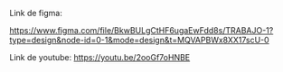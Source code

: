 Link de figma:

https://www.figma.com/file/BkwBULgCtHF6ugaEwFdd8s/TRABAJO-1?type=design&node-id=0-1&mode=design&t=MQVAPBWx8XX17scU-0 

Link de youtube:
https://youtu.be/2ooGf7oHNBE
